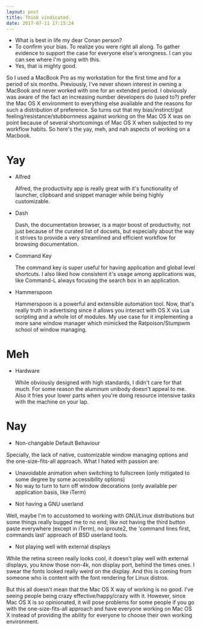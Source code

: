 ```yaml
---
layout: post
title: Think vindicated.
date: 2017-07-11 17:15:24
---
```

- What is best in life my dear Conan person?
- To confirm your bias. To realize you were right all along. To gather evidence to support the case for everyone else's wrongness. I can you can see where I'm going with this.
- Yes, that is mighty good.

So I used a MacBook Pro as my workstation for the first time and for a period of six months. Previously, I've never shown interest in owning a MacBook and never worked with one for an extended period. I obviously was aware of the fact an increasing number developers do (used to?) prefer the Mac OS X environment to everything else available and the reasons for such a distribution of preference. So turns out that my bias/instinct/gut feeling/resistance/stubbornness against working on the Mac OS X was on point because of several shortcomings of Mac OS X when subjected to my workflow habits. So here's the yay, meh, and nah aspects of working on a Macbook.

Yay
===

* Alfred

    Alfred, the productivity app is really great with it's functionality of launcher, clipboard and snippet manager while being highly customizable.

* Dash

    Dash, the documentation browser, is a major boost of productivity, not just because of the curated list of docsets, but especially about the way it strives to provide a very streamlined and efficient workflow for browsing documentation.

* Command Key

    The command key is super useful for having application and global level shortcuts. I also liked how consistent it's usage among applications was, like Command-L always focusing the search box in an application.

* Hammerspoon

    Hammerspoon is a powerful and extensible automation tool. Now, that's really truth in advertising since it allows you interact with OS X via Lua scripting and a whole lot of modules. My use case for it implementing a more sane window manager which mimicked the Ratpoison/Stumpwm school of window managing.

Meh
===

* Hardware

    While obviously designed with high standards, I didn't care for that much. For some reason the aluminum unibody doesn't appeal to me. Also it fries your lower parts when you're doing resource intensive tasks with the machine on your lap.

Nay
===

* Non-changable Default Behaviour

Specially, the lack of native, customizable window managing options and the one-size-fits-all approach. What I hated with passion are:

- Unavoidable animation when switching to fullscreen (only mitigated to some degree by some accessibility options)
- No way to turn to turn off window decorations (only available per application basis, like iTerm)

* Not having a GNU userland

Well, maybe I'm to accustomed to working with GNU/Linux distributions but some things really bugged me to no end; like not having the third button paste everywhere (except in iTerm), no iproute2, the 'command lines first, commands last' approach of BSD userland tools.

* Not playing well with external displays

While the retina screen really looks cool, it doesn't play well with external displays, you know those non-4k, non display port, behind the times ones. I swear the fonts looked really weird on the display. And this is coming from someone who is content with the font rendering for Linux distros.


But this all doesn't mean that the Mac OS X way of working is no good. I've seeing people being crazy effective/happy/crazy with it. However, since Mac OS X is so opinionated, it will pose problems for some people if you go with the one-size-fits-all approach and have everyone working on Mac OS X instead of providing the ability for everyone to choose their own working environment.
